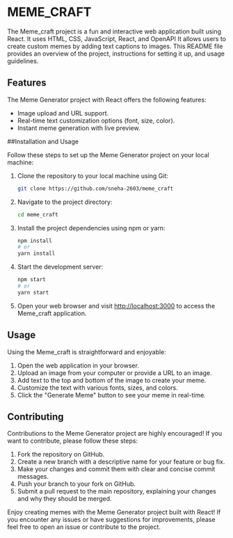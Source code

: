 ﻿# MEME_CRAFT

The Meme_craft project is a fun and interactive web application built using React.
It uses HTML, CSS, JavaScript, React, and OpenAPI It allows users to create custom memes by adding text captions to images. This README file provides an overview of the project, instructions for setting it up, and usage guidelines.

## Features

The Meme Generator project with React offers the following features:

- Image upload and URL support.
- Real-time text customization options (font, size, color).
- Instant meme generation with live preview.

##Installation and Usage

Follow these steps to set up the Meme Generator project on your local machine:

1. Clone the repository to your local machine using Git:

   ```bash
   git clone https://github.com/sneha-2603/meme_craft
   ```

2. Navigate to the project directory:

   ```bash
   cd meme_craft
   ```

3. Install the project dependencies using npm or yarn:

   ```bash
   npm install
   # or
   yarn install
   ```

4. Start the development server:

   ```bash
   npm start
   # or
   yarn start
   ```

5. Open your web browser and visit [http://localhost:3000](http://localhost:3000) to access the Meme_craft application.

## Usage

Using the Meme_craft is straightforward and enjoyable:

1. Open the web application in your browser.
2. Upload an image from your computer or provide a URL to an image.
3. Add text to the top and bottom of the image to create your meme.
4. Customize the text with various fonts, sizes, and colors.
5. Click the "Generate Meme" button to see your meme in real-time.


## Contributing

Contributions to the Meme Generator project are highly encouraged! If you want to contribute, please follow these steps:

1. Fork the repository on GitHub.
2. Create a new branch with a descriptive name for your feature or bug fix.
3. Make your changes and commit them with clear and concise commit messages.
4. Push your branch to your fork on GitHub.
5. Submit a pull request to the main repository, explaining your changes and why they should be merged.


Enjoy creating memes with the Meme Generator project built with React! If you encounter any issues or have suggestions for improvements, please feel free to open an issue or contribute to the project.
